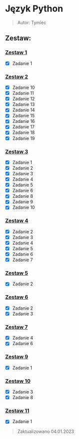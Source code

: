 # Język Python 
<!-- Język wonsz -->
> Autor: Tymiec
## Zestaw:

### [Zestaw 1](Zestaw%201)

- [X] Zadanie 1

### [Zestaw 2](Zestaw%202)

- [X] Zadanie 10
- [X] Zadanie 11
- [X] Zadanie 12
- [X] Zadanie 13
- [X] Zadanie 14
- [X] Zadanie 15
- [X] Zadanie 16
- [X] Zadanie 17
- [X] Zadanie 18
- [X] Zadanie 19

### [Zestaw 3](Zestaw%203)

- [X] Zadanie 1
- [X] Zadanie 2
- [X] Zadanie 3
- [X] Zadanie 4
- [X] Zadanie 5
- [X] Zadanie 6
- [X] Zadanie 8
- [X] Zadanie 9
- [X] Zadanie 10

### [Zestaw 4](Zestaw%204)

- [X] Zadanie 2
- [X] Zadanie 3
- [X] Zadanie 4
- [X] Zadanie 5
- [X] Zadanie 6
- [X] Zadanie 7

### [Zestaw 5](Zestaw%205)

- [X] Zadanie 2

### [Zestaw 6](Zestaw%206)

- [X] Zadanie 2
- [X] Zadanie 3

### [Zestaw 7](Zestaw%207)
- [X] Zadanie 4
- [X] Zadanie 6

### [Zestaw 9](Zestaw%209)
- [X] Zadanie 1

### [Zestaw 10](Zestaw%210)
- [X] Zadanie 3
- [X] Zadanie 8

### [Zestaw 11](Zestaw%2011)
- [X] Zadanie 1

> Zaktualizowano 04.01.2023